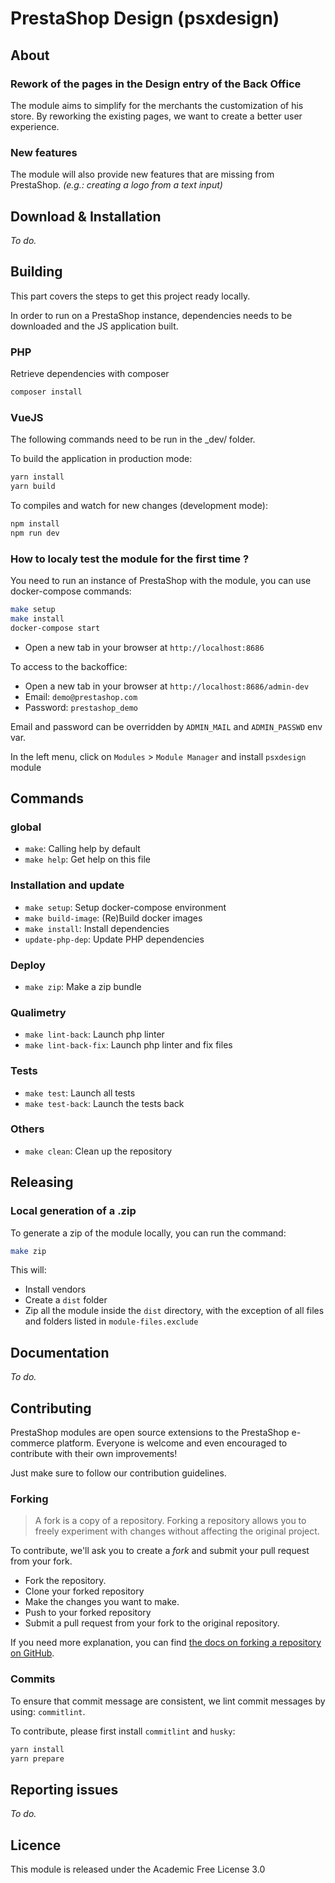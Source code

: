 # PrestaShop Design (psxdesign)

## About
### Rework of the pages in the Design entry of the Back Office
The module aims to simplify for the merchants the customization of his store. By reworking the existing pages, we want to create a better user experience.
### New features
The module will also provide new features that are missing from PrestaShop. *(e.g.: creating a logo from a text input)*

## Download & Installation
*To do.*

## Building
This part covers the steps to get this project ready locally.

In order to run on a PrestaShop instance, dependencies needs to be downloaded and the JS application built.

### PHP
Retrieve dependencies with composer

```bash
composer install
```

### VueJS
The following commands need to be run in the _dev/ folder.

To build the application in production mode:

```bash
yarn install
yarn build
```

To compiles and watch for new changes (development mode):

```bash
npm install
npm run dev
```

### How to localy test the module for the first time ?
You need to run an instance of PrestaShop with the module, you can use docker-compose commands:

```bash
make setup
make install
docker-compose start
```

* Open a new tab in your browser at `http://localhost:8686`


To access to the backoffice:

* Open a new tab in your browser at `http://localhost:8686/admin-dev`
* Email: `demo@prestashop.com`
* Password: `prestashop_demo`

Email and password can be overridden by `ADMIN_MAIL` and `ADMIN_PASSWD` env var.

In the left menu, click on `Modules` > `Module Manager` and install `psxdesign` module

## Commands

### global
* `make`: Calling help by default
* `make help`: Get help on this file

### Installation and update
* `make setup`: Setup docker-compose environment
* `make build-image`: (Re)Build docker images
* `make install`: Install dependencies
* `update-php-dep`: Update PHP dependencies

### Deploy
* `make zip`: Make a zip bundle

### Qualimetry
* `make lint-back`: Launch php linter
* `make lint-back-fix`: Launch php linter and fix files

### Tests
* `make test`: Launch all tests
* `make test-back`: Launch the tests back

### Others
* `make clean`: Clean up the repository

## Releasing
### Local generation of a .zip
To generate a zip of the module locally, you can run the command:
```bash
make zip
```
This will:
- Install vendors
- Create a `dist` folder
- Zip all the module inside the `dist` directory, with the exception of all files and folders listed in `module-files.exclude`

## Documentation
*To do.*

## Contributing
PrestaShop modules are open source extensions to the PrestaShop e-commerce platform. Everyone is welcome and even encouraged to contribute with their own improvements!

Just make sure to follow our contribution guidelines.

### Forking
>A fork is a copy of a repository. Forking a repository allows you to freely experiment with changes without affecting the original project.

To contribute, we'll ask you to create a *fork* and submit your pull request from your fork.  
- Fork the repository.
- Clone your forked repository
- Make the changes you want to make.
- Push to your forked repository
- Submit a pull request from your fork to the original repository.

If you need more explanation, you can find [the docs on forking a repository on GitHub](https://docs.github.com/en/get-started/quickstart/fork-a-repo#forking-a-repository).

### Commits
To ensure that commit message are consistent, we lint commit messages by using: `commitlint`.

To contribute, please first install `commitlint` and `husky`:

```bash
yarn install
yarn prepare
```

## Reporting issues
*To do.*

## Licence
This module is released under the Academic Free License 3.0
